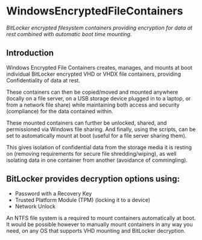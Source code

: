 # WindowsEncryptedFileContainers

_BitLocker encrypted filesystem containers providing encryption for data at rest combined with automatic boot time mounting._

## Introduction

Windows Encrypted File Containers creates, manages, and mounts at boot individual BitLocker encrypted VHD or VHDX file containers, providing Confidentiality of data at rest.

These containers can then be copied/moved and mounted anywhere (locally on a file server, on a USB storage device plugged in to a laptop, or from a network file share) while maintaining both access and security (compliance) for the data contained within.

These mounted containers can further be unlocked, shared, and permissioned via Windows file sharing. And finally, using the scripts, can be set to automatically mount at boot (useful for a file server sharing them).

This gives isolation of confidential data from the storage media it is resting on (removing requirements for secure file shredding/wiping), as well isolating data in one container from another (avoidance of commingling).

## BitLocker provides decryption options using:
- Password with a Recovery Key
- Trusted Platform Module (TPM) (locking it to a device)
- Network Unlock

An NTFS file system is a required to mount containers automatically at boot. It would be possible however to manually mount containers in any way you need, on any OS that supports VHD mounting and BitLocker decryption.

